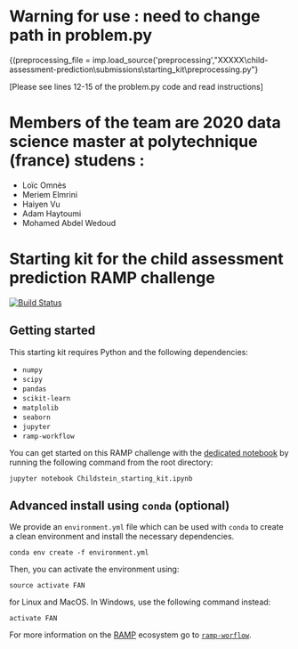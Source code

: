# Warning for use : need to change path in problem.py 

{(preprocessing_file = imp.load_source('preprocessing',"XXXXX\\child-assessment-prediction\\submissions\\starting_kit\\preprocessing.py"} 

[Please see lines 12-15 of the problem.py code and read instructions]

# Members of the team are 2020 data science master at polytechnique (france) studens :
* Loïc Omnès
* Meriem Elmrini
* Haiyen Vu
* Adam Haytoumi
* Mohamed Abdel Wedoud


# Starting kit for the child assessment prediction RAMP challenge

[![Build Status](https://travis-ci.org/ramp-kits/fan_revenue_prediction.svg?branch=master)](https://travis-ci.org/ramp-kits/fan_revenue_prediction)

## Getting started

This starting kit requires Python and the following dependencies:

* `numpy`
* `scipy`
* `pandas`
* `scikit-learn`
* `matplolib`
* `seaborn`
* `jupyter`
* `ramp-workflow`

You can get started on this RAMP challenge with the
[dedicated notebook](Childstein_starting_kit.ipynb) by running the following command
from the root directory:

```
jupyter notebook Childstein_starting_kit.ipynb
```
## Advanced install using `conda` (optional)

We provide an `environment.yml` file which can be used with `conda` to
create a clean environment and install the necessary dependencies.

```
conda env create -f environment.yml
```

Then, you can activate the environment using:

```
source activate FAN
```

for Linux and MacOS. In Windows, use the following command instead:

```
activate FAN
```

For more information on the [RAMP](http:www.ramp.studio) ecosystem go to
[`ramp-worflow`](https://github.com/paris-saclay-cds/ramp-workflow).


